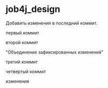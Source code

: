 # job4j_design
Добавить изменения в последний коммит.

первый коммит

второй коммит

"Объединение зафиксированных изменений"

третий коммит

четвертый коммит

изменения